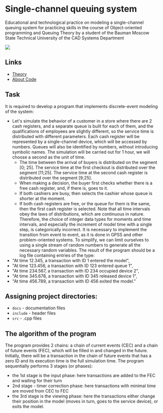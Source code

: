# Single-channel queuing system 
Educational and technological practice on modeling a single-channel queuing system for practicing skills in the course of Object-oriented programming and Queuing Theory by a student of the Bauman Moscow State Technical University of the CAD Systems Department

<img src='https://github.com/Keberson/Warships/blob/master/docs/qs.png?raw=true'/>

## Links
+ [Theory](docs/theory.md)
+ [About Code](docs/code.md)

## Task
It is required to develop a program that implements discrete-event modeling of the system: 
+ Let's simulate the behavior of a customer in a store where there are 2 cash registers, and a separate queue is built for each of them, and the qualifications of employees are slightly different, so the service time is distributed with different parameters. Each cash register will be represented by a single-channel device, which will be accessed by numbers. Queues will also be identified by numbers, without introducing symbolic names. The simulation will be carried out for 1 hour, we will choose a second as the unit of time. 
  - The time between the arrival of buyers is distributed on the segment [0; 25]. The service time at the first checkout is distributed over the segment [11;25]. The service time at the second cash register is distributed over the segment [9;25].
  - When making a decision, the buyer first checks whether there is a free cash register, and, if there is, goes to it. 
  - If both cashiers are busy, then selects the cashier whose queue is shorter at the moment. 
  - If both cash registers are free, or the queue for them is the same, then the first cash register is selected.
Note that all time intervals obey the laws of distributions, which are continuous in nature. Therefore, the choice of integer data types for moments and time intervals, and especially the increment of model time with a single step, is categorically incorrect. It is necessary to implement the transition from event to event, as it is done in GPSS and other problem-oriented systems. To simplify, we can limit ourselves to using a single stream of random numbers to generate all the necessary random variables. The result of the program should be a log file containing entries of the type: 
+ "At time 12.345, a transaction with ID 1 entered the model", 
+ "At time 123.456, a transaction with ID 123 entered queue 1", 
+ "At time 234.567, a transaction with ID 234 occupied device 2",
+ "At time 345.678, a transaction with ID 345 released device 1", 
+ "At time 456.789, a transaction with ID 456 exited the model."


## Assigning project directories:
+ `docs` - documentation files
+ `include` - header files
+ `src` - .cpp files

## The algorithm of the program
The program provides 2 chains: a chain of current events (CEC) and a chain of future events (FEC), which will be filled in and changed in the future. Initially, there will be a transaction in the chain of future events that has a zero ID and its execution time is the full simulation time. The program sequentially performs 3 stages (or phases):
* the 1st stage is the input phase: here transactions are added to the FEC and waiting for their turn
* 2nd stage - timer correction phase: here transactions with minimal time are moved from CEC to FEC
* the 3rd stage is the viewing phase: here the transactions either change their position in the model (moves in turn, goes to the service device), or exits the model.
